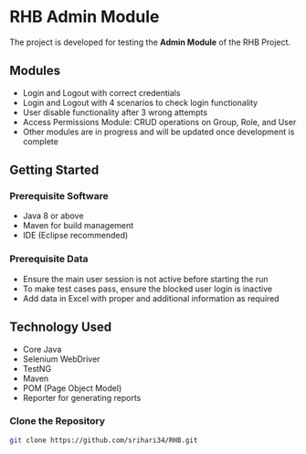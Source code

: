 # RHB Admin Module

The project is developed for testing the **Admin Module** of the RHB Project.

## Modules
- Login and Logout with correct credentials
- Login and Logout with 4 scenarios to check login functionality
- User disable functionality after 3 wrong attempts
- Access Permissions Module: CRUD operations on Group, Role, and User
- Other modules are in progress and will be updated once development is complete

## Getting Started

### Prerequisite Software
- Java 8 or above
- Maven for build management
- IDE (Eclipse recommended)

### Prerequisite Data
- Ensure the main user session is not active before starting the run
- To make test cases pass, ensure the blocked user login is inactive
- Add data in Excel with proper and additional information as required

## Technology Used
- Core Java
- Selenium WebDriver
- TestNG
- Maven
- POM (Page Object Model)
- Reporter for generating reports

### Clone the Repository
```bash
git clone https://github.com/srihari34/RHB.git
